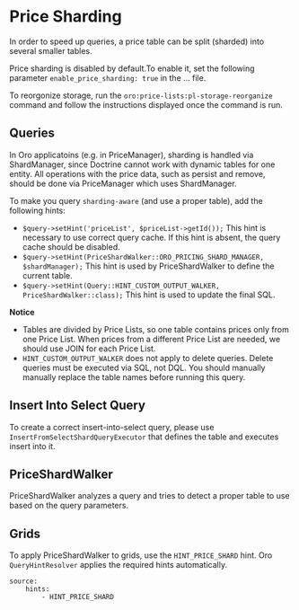 Price Sharding
==============

In order to speed up queries, a price table can be split (sharded) into several smaller tables. 

Price sharding is disabled by default.To enable it, set the following parameter `enable_price_sharding: true` in the ... file.

To reorgonize storage, run the `oro:price-lists:pl-storage-reorganize` command and follow the instructions displayed once the command is run.

Queries
-------

In Oro applicatoins (e.g. in PriceManager), sharding is handled via ShardManager, since Doctrine cannot work with dynamic tables for one entity. All operations with the price data, such as persist and remove, should be done via PriceManager which uses ShardManager.

To make you query `sharding-aware` (and use a proper table), add the following hints:

* `$query->setHint('priceList', $priceList->getId());`
   This hint is necessary to use correct query cache. If this hint is absent, the query cache should be disabled.
* `$query->setHint(PriceShardWalker::ORO_PRICING_SHARD_MANAGER, $shardManager);`
   This hint is used by PriceShardWalker to define the current table.
* `$query->setHint(Query::HINT_CUSTOM_OUTPUT_WALKER, PriceShardWalker::class);`
   This hint is used to update the final SQL.

**Notice** 
* Tables are divided by Price Lists, so one table contains prices only from one Price List. When prices from a different Price List are needed, we should use JOIN for each Price List.
* `HINT_CUSTOM_OUTPUT_WALKER` does not apply to delete queries. Delete queries must be executed via SQL, not DQL. You should manually manually replace the table names before running this query.

Insert Into Select Query
------------------------

To create a correct insert-into-select query, please use `InsertFromSelectShardQueryExecutor` that defines the table and executes insert into it.

PriceShardWalker
----------------

PriceShardWalker analyzes a query and tries to detect a proper table to use based on the query parameters.

Grids
-----

To apply PriceShardWalker to grids, use the `HINT_PRICE_SHARD` hint. Oro `QueryHintResolver` applies the required hints automatically.

    source:
        hints:
            - HINT_PRICE_SHARD
